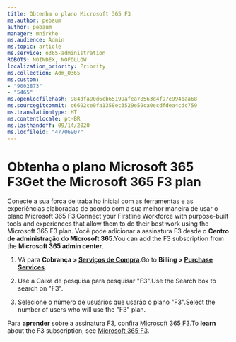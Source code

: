 ```yaml
---
title: Obtenha o plano Microsoft 365 F3
ms.author: pebaum
author: pebaum
manager: mnirkhe
ms.audience: Admin
ms.topic: article
ms.service: o365-administration
ROBOTS: NOINDEX, NOFOLLOW
localization_priority: Priority
ms.collection: Adm_O365
ms.custom:
- "9002873"
- "5465"
ms.openlocfilehash: 984dfa90d6cb65199afea78563d4f97e994baa68
ms.sourcegitcommit: c6692ce0fa1358ec3529e59ca0ecdfdea4cdc759
ms.translationtype: HT
ms.contentlocale: pt-BR
ms.lasthandoff: 09/14/2020
ms.locfileid: "47706907"
---
```

# <a name="get-the-microsoft-365-f3-plan"></a><span data-ttu-id="aee22-102">Obtenha o plano Microsoft 365 F3</span><span class="sxs-lookup"><span data-stu-id="aee22-102">Get the Microsoft 365 F3 plan</span></span>

<span data-ttu-id="aee22-103">Conecte a sua força de trabalho inicial com as ferramentas e as experiências elaboradas de acordo com a sua melhor maneira de usar o plano Microsoft 365 F3.</span><span class="sxs-lookup"><span data-stu-id="aee22-103">Connect your Firstline Workforce with purpose-built tools and experiences that allow them to do their best work using the Microsoft 365 F3 plan.</span></span> <span data-ttu-id="aee22-104">Você pode adicionar a assinatura F3 desde o **Centro de administração do Microsoft 365**.</span><span class="sxs-lookup"><span data-stu-id="aee22-104">You can add the F3 subscription from the **Microsoft 365 admin center**.</span></span>

1. <span data-ttu-id="aee22-105">Vá para **Cobrança > [Serviços de Compra](https://go.microsoft.com/fwlink/p/?linkid=868433)**.</span><span class="sxs-lookup"><span data-stu-id="aee22-105">Go to **Billing > [Purchase Services](https://go.microsoft.com/fwlink/p/?linkid=868433)**.</span></span>

2. <span data-ttu-id="aee22-106">Use a Caixa de pesquisa para pesquisar "F3".</span><span class="sxs-lookup"><span data-stu-id="aee22-106">Use the Search box to search on "F3".</span></span>

3. <span data-ttu-id="aee22-107">Selecione o número de usuários que usarão o plano "F3".</span><span class="sxs-lookup"><span data-stu-id="aee22-107">Select the number of users who will use the "F3" plan.</span></span>

<span data-ttu-id="aee22-108">Para **aprender** sobre a assinatura F3, confira [Microsoft 365 F3](https://www.microsoft.com/microsoft-365/microsoft-365-enterprise-f3?activetab=pivot%3aoverviewtab).</span><span class="sxs-lookup"><span data-stu-id="aee22-108">To **learn** about the F3 subscription, see [Microsoft 365 F3](https://www.microsoft.com/microsoft-365/microsoft-365-enterprise-f3?activetab=pivot%3aoverviewtab).</span></span>
